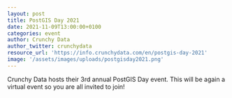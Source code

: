 ```yaml
---
layout: post
title: PostGIS Day 2021
date: 2021-11-09T13:00:00+0100
categories: event
author: Crunchy Data
author_twitter: crunchydata
resource_url: 'https://info.crunchydata.com/en/postgis-day-2021'
image: '/assets/images/uploads/postgisday2021.png'
---
```


Crunchy Data hosts their 3rd annual PostGIS Day event. This will be again a virtual event so you are all invited to join!
